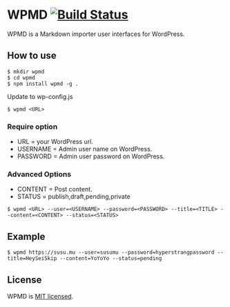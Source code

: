 # WPMD [![Build Status](https://travis-ci.org/musus/wpmd.svg?branch=master)](https://travis-ci.org/musus/wpmd)

WPMD is a Markdown importer user interfaces for WordPress.


## How to use 

```
$ mkdir wpmd
$ cd wpmd
$ npm install wpmd -g .
```

Update to wp-config.js


```
$ wpmd <URL>
```

### Require option
* URL = your WordPress url.
* USERNAME = Admin user name on WordPress.
* PASSWORD = Admin user password on WordPress.

### Advanced Options
* CONTENT = Post content.
* STATUS = publish,draft,pending,private

```
$ wpmd <URL> --user=<USERNAME> --password=<PASSWORD> --title=<TITLE> --content=<CONTENT> --status=<STATUS> 
```


## Example
```
$ wpmd https://susu.mu --user=susumu --password=hyperstrangpassword --title=HeySeiSkip --content=YoYoYo --status=pending 
```


## License
WPMD is [MIT licensed](https://github.com/musus/wpmd/blob/master/LICENSE).
